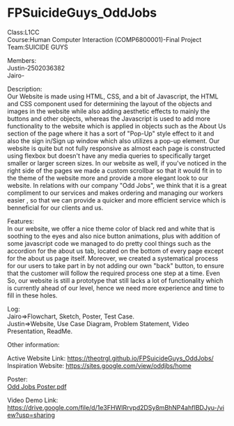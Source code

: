 # FPSuicideGuys_OddJobs
Class:L1CC<br>
Course:Human Computer Interaction (COMP6800001)-Final Project<br>
Team:SUICIDE GUYS


Members:<br>
Justin-2502036382<br>
Jairo-


Description:<br>
Our Website is made using HTML, CSS, and a bit of Javascript, the HTML and CSS component used for determining the layout of the objects and images in the website while also adding aesthetic effects to mainly the buttons and other objects, whereas the Javascript is used to add more functionality to the website which is applied in objects such as the About Us section of the page where it has a sort of "Pop-Up" style effect to it and also the sign in/Sign up window which also utilizes a pop-up element. Our website is quite but not fully responsive as almost each page is constructed using flexbox but doesn't have any media queries to specifically target smaller or larger screen sizes. In our website as well, if you've noticed in the right side of the pages we made a custom scrollbar so that it would fit in to the theme of the website more and provide a more elegant look to our website. In relations with our company "Odd Jobs", we think that it is a great compliment to our services and makes ordering and managing our workers easier , so that we can provide a quicker and more efficient service which is benneficial for our clients and us.

Features:<br>
In our website, we offer a nice theme color of black red and white that is soothing to the eyes and also nice button animations, plus with addition of some javascript code we managed to do pretty cool things such as the accordion for the about us tab, located on the bottom of every page except for the about us page itself. Moreover, we created a systematical process for our users to take part in by not adding our own "back" button, to ensure that the customer will follow the required process one step at a time. Even So, our website is still a prototype that still lacks a lot of functionality which is currently ahead of our level, hence we need more experience and time to fill in these holes.

Log:<br>
Jairo=>Flowchart, Sketch, Poster, Test Case.<br>
Justin=>Website, Use Case Diagram, Problem Statement, Video Presentation, ReadMe.

Other information:


Active Website Link: https://theotrgl.github.io/FPSuicideGuys_OddJobs/ <br>
Inspiration Website: https://sites.google.com/view/oddjbs/home

Poster:<br>
[Odd Jobs Poster.pdf](https://github.com/Theotrgl/FPSuicideGuys_OddJobs/files/7882181/Odd.Jobs.Poster.pdf)

Video Demo Link:<br>
https://drive.google.com/file/d/1e3FHWIRrvpd2DSy8mBhNP4ahfIBDJyu-/view?usp=sharing





